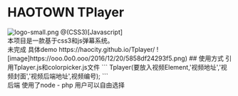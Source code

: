 # HAOTOWN TPlayer
<img src="https://ooo.0o0.ooo/2016/12/16/585359df46d72.png" alt="logo-small.png" title="logo-small.png" />
@(CSS3)[Javascript]<br>
本项目是一款基于css3和js弹幕系统。<br>
未完成  具体demo https://haocity.github.io/Tplayer/
![image]https://ooo.0o0.ooo/2016/12/20/5858df24293f5.png)
## 使用方式
引用Tplayer.js和colorpicker.js文件
```
<script src="colorpicker.js" type="text/javascript" charset="utf-8"></script>
<script src="Tplayer.js" type="text/javascript" charset="utf-8"></script>
Tplayer(要放入视频Element,'视频地址','视频封面','视频后端地址',视频编号);
```
</code><br>
后端 使用了node - php 用户可以自由选择


